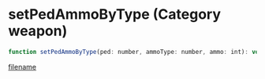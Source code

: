 # setPedAmmoByType (Category weapon)

```js
function setPedAmmoByType(ped: number, ammoType: number, ammo: int): void
```

[filename](setPedAmmoByType_m.md ':include')